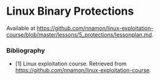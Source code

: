 # Linux Binary Protections

Available at https://github.com/nnamon/linux-exploitation-course/blob/master/lessons/5_protections/lessonplan.md.

### Bibliography
- [1] Linux exploitation course. Retrieved from https://github.com/nnamon/linux-exploitation-course.
